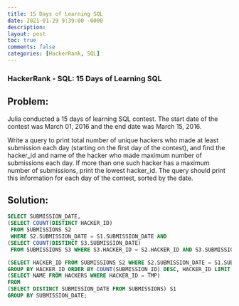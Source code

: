 ```yaml
---
title: 15 Days of Learning SQL
date: 2021-01-29 9:39:00 -0000
description: 
layout: post
toc: true
comments: false
categories: [HackerRank, SQL]
---
```


### HackerRank - SQL: 15 Days of Learning SQL

## Problem:
Julia conducted a 15 days of learning SQL contest. The start date of the contest was March 01, 2016 and the end date was March 15, 2016.

Write a query to print total number of unique hackers who made at least  submission each day (starting on the first day of the contest), and find the hacker_id and name of the hacker who made maximum number of submissions each day. If more than one such hacker has a maximum number of submissions, print the lowest hacker_id. The query should print this information for each day of the contest, sorted by the date.

## Solution:

```sql
SELECT SUBMISSION_DATE,
(SELECT COUNT(DISTINCT HACKER_ID)  
 FROM SUBMISSIONS S2  
 WHERE S2.SUBMISSION_DATE = S1.SUBMISSION_DATE AND    
(SELECT COUNT(DISTINCT S3.SUBMISSION_DATE) 
 FROM SUBMISSIONS S3 WHERE S3.HACKER_ID = S2.HACKER_ID AND S3.SUBMISSION_DATE < S1.SUBMISSION_DATE) = DATEDIFF(S1.SUBMISSION_DATE , '2016-03-01')),

(SELECT HACKER_ID FROM SUBMISSIONS S2 WHERE S2.SUBMISSION_DATE = S1.SUBMISSION_DATE 
GROUP BY HACKER_ID ORDER BY COUNT(SUBMISSION_ID) DESC, HACKER_ID LIMIT 1) AS TMP,
(SELECT NAME FROM HACKERS WHERE HACKER_ID = TMP)
FROM
(SELECT DISTINCT SUBMISSION_DATE FROM SUBMISSIONS) S1
GROUP BY SUBMISSION_DATE;
```